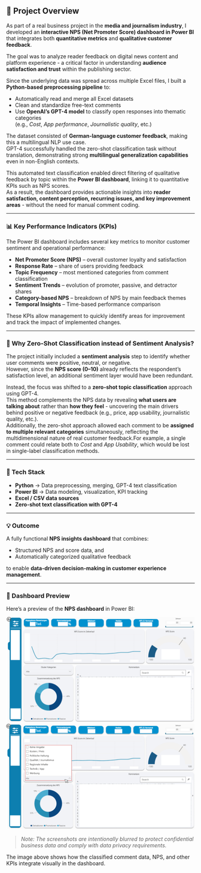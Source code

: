 ## 🧾 Project Overview

As part of a real business project in the **media and journalism industry**, I developed an **interactive NPS (Net Promoter Score) dashboard in Power BI** that integrates both **quantitative metrics** and **qualitative customer feedback**.

The goal was to analyze reader feedback on digital news content and platform experience - a critical factor in understanding **audience satisfaction and trust** within the publishing sector.

Since the underlying data was spread across multiple Excel files, I built a **Python-based preprocessing pipeline** to:
- Automatically read and merge all Excel datasets  
- Clean and standardize free-text comments  
- Use **OpenAI’s GPT-4 model** to classify open responses into thematic categories  
  (e.g., *Cost*, *App performance*, *Journalistic quality*, etc.)  

The dataset consisted of **German-language customer feedback**, making this a multilingual NLP use case.  
GPT-4 successfully handled the zero-shot classification task without translation, demonstrating strong **multilingual generalization capabilities** even in non-English contexts.

This automated text classification enabled direct filtering of qualitative feedback by topic within the **Power BI dashboard**, linking it to quantitative KPIs such as NPS scores.  
As a result, the dashboard provides actionable insights into **reader satisfaction, content perception, recurring issues, and key improvement areas** - without the need for manual comment coding.

---

### 📊 Key Performance Indicators (KPIs)

The Power BI dashboard includes several key metrics to monitor customer sentiment and operational performance:

- **Net Promoter Score (NPS)** – overall customer loyalty and satisfaction  
- **Response Rate** – share of users providing feedback  
- **Topic Frequency** – most mentioned categories from comment classification  
- **Sentiment Trends** – evolution of promoter, passive, and detractor shares  
- **Category-based NPS** – breakdown of NPS by main feedback themes  
- **Temporal Insights** – Time-based performance comparison  

These KPIs allow management to quickly identify areas for improvement and track the impact of implemented changes.

---

### 🧠 Why Zero-Shot Classification instead of Sentiment Analysis?

The project initially included a **sentiment analysis** step to identify whether user comments were positive, neutral, or negative.  
However, since the **NPS score (0–10)** already reflects the respondent’s satisfaction level, an additional sentiment layer would have been redundant.

Instead, the focus was shifted to a **zero-shot topic classification** approach using GPT-4.  
This method complements the NPS data by revealing **what users are talking about** rather than **how they feel** - uncovering the main drivers behind positive or negative feedback (e.g., price, app usability, journalistic quality, etc.).  
Additionally, the zero-shot approach allowed each comment to be **assigned to multiple relevant categories** simultaneously, reflecting the multidimensional nature of real customer feedback.For example, a single comment could relate both to *Cost* and *App Usability*, which would be lost in single-label classification methods.

---

### 🧩 Tech Stack

- **Python** → Data preprocessing, merging, GPT-4 text classification  
- **Power BI** → Data modeling, visualization, KPI tracking  
- **Excel / CSV data sources**  
- **Zero-shot text classification with GPT-4**

---

### 💡 Outcome

A fully functional **NPS insights dashboard** that combines:
- Structured NPS and score data, and  
- Automatically categorized qualitative feedback  

to enable **data-driven decision-making in customer experience management**.

---

### 📸 Dashboard Preview

Here’s a preview of the **NPS dashboard** in Power BI:

![Dashboard Screenshot](https://github.com/vivusia/nps-dashboard/blob/main/nps%20dashboard%20screenshot%20blurred.png)
![Dashboard Screenshot](https://github.com/vivusia/nps-dashboard/blob/main/nps%20dashboard%20screenshot%202%20blurred.png)

> *Note: The screenshots are intentionally blurred to protect confidential business data and comply with data privacy requirements.*

The image above shows how the classified comment data, NPS, and other KPIs integrate visually in the dashboard.
